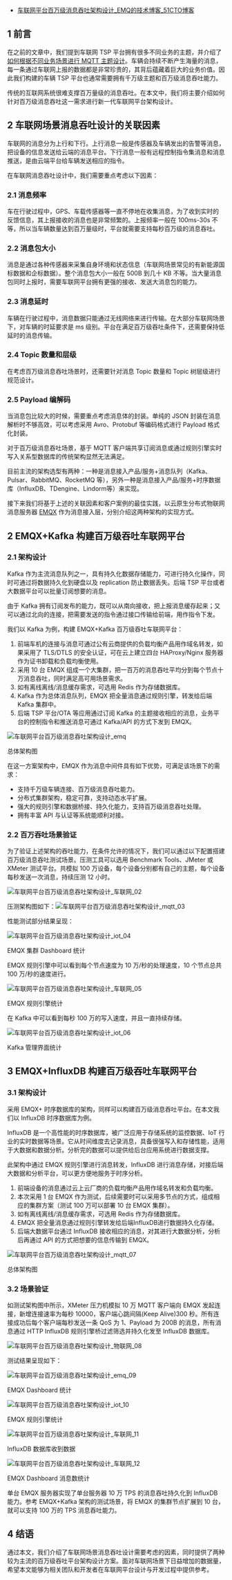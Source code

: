 - [车联网平台百万级消息吞吐架构设计_EMQ的技术博客_51CTO博客](https://blog.51cto.com/u_15204296/5150683)

## 1 前言

在之前的文章中，我们提到车联网 TSP 平台拥有很多不同业务的主题，并介绍了[ 如何根据不同业务场景进行 MQTT 主题设计](https://www.emqx.com/zh/blog/mqtt-topic-design-for-internet-of-vehicles)。车辆会持续不断产生海量的消息，每一条通过车联网上报的数据都是非常珍贵的，其背后蕴藏着巨大的业务价值。因此我们构建的车辆 TSP 平台也通常需要拥有千万级主题和百万级消息吞吐能力。

传统的互联网系统很难支撑百万量级的消息吞吐。在本文中，我们将主要介绍如何针对百万级消息吞吐这一需求进行新一代车联网平台架构设计。

## 2 车联网场景消息吞吐设计的关联因素

车联网的消息分为上行和下行。上行消息一般是传感器及车辆发出的告警等消息，把设备的信息发送给云端的消息平台。下行消息一般有远程控制指令集消息和消息推送，是由云端平台给车辆发送相应的指令。

在车联网消息吞吐设计中，我们需要重点考虑以下因素：

### 2.1 消息频率

车在行驶过程中，GPS、车载传感器等一直不停地在收集消息，为了收到实时的反馈信息，其上报接收的消息也是非常频繁的。上报频率一般在 100ms-30s 不等，所以当车辆数量达到百万量级时，平台就需要支持每秒百万级的消息吞吐。

### 2.2 消息包大小

消息是通过各种传感器来采集自身环境和状态信息（车联网场景常见的有新能源国标数据和企标数据）。整个消息包大小一般在 500B 到几十 KB 不等。当大量消息包同时上报时，需要车联网平台拥有更强的接收、发送大消息包的能力。

### 2.3 消息延时

车辆在行驶过程中，消息数据只能通过无线网络来进行传输。在大部分车联网场景下，对车辆的时延要求是 ms 级别。平台在满足百万级吞吐条件下，还需要保持低延时的消息传输。

### 2.4 Topic 数量和层级

在考虑百万级消息吞吐场景时，还需要针对消息 Topic 数量和 Topic 树层级进行规范设计。

### 2.5 Payload 编解码

当消息包比较大的时候，需要重点考虑消息体的封装。单纯的 JSON 封装在消息解析时不够高效，可以考虑采用 Avro、Protobuf 等编码格式进行 Payload 格式化封装。

对于百万级消息吞吐场景，基于 MQTT 客户端共享订阅消息或通过规则引擎实时写入关系型数据库的传统架构显然无法满足。

目前主流的架构选型有两种：一种是消息接入产品/服务+消息队列（Kafka、Pulsar、RabbitMQ、RocketMQ 等），另外一种是消息接入产品/服务+时序数据库（InfluxDB、TDengine、Lindorm等）来实现。

接下来我们将基于上述的关联因素和客户案例的最佳实践，以云原生分布式物联网消息服务器 [ EMQX](https://www.emqx.com/zh/products/emqx) 作为消息接入层，分别介绍这两种架构的实现方式。

## 2 EMQX+Kafka 构建百万级吞吐车联网平台

### 2.1 架构设计

Kafka 作为主流消息队列之一，具有持久化数据存储能力，可进行持久化操作，同时可通过将数据持久化到硬盘以及 replication 防止数据丢失。后端 TSP 平台或者大数据平台可以批量订阅想要的消息。

由于 Kafka 拥有订阅发布的能力，既可以从南向接收，把上报消息缓存起来；又可以通过北向的连接，把需要发送的指令通过接口传输给前端，用作指令下发。

我们以 Kafka 为例，构建 EMQX+Kafka 百万级吞吐车联网平台：

1. 前端车机的连接与消息可通过公有云商提供的负载均衡产品用作域名转发，如果采用了 TLS/DTLS 的安全认证，可在云上建立四台 HAProxy/Nginx 服务器作为证书卸载和负载均衡使用。
2. 采用 10 台 EMQX 组成一个大集群，把一百万的消息吞吐平均分到每个节点十万消息吞吐，同时满足高可用场景需求。
3. 如有离线离线/消息缓存需求，可选用 Redis 作为存储数据库。
4. Kafka 作为总体消息队列，EMQX 把全量消息通过规则引擎，转发给后端 Kafka 集群中。
5. 后端 TSP 平台/OTA 等应用通过订阅 Kafka 的主题接收相应的消息，业务平台的控制指令和推送消息可通过 Kafka/API 的方式下发到 EMQX。

![车联网平台百万级消息吞吐架构设计_emq](https://s8.51cto.com/images/202203/27f6e3a22f5782314b38972f140b389723b742.png?x-oss-process=image/watermark,size_14,text_QDUxQ1RP5Y2a5a6i,color_FFFFFF,t_100,g_se,x_10,y_10,shadow_20,type_ZmFuZ3poZW5naGVpdGk=,x-oss-process=image/resize,m_fixed,w_1184)

总体架构图

在这一方案架构中，EMQX 作为消息中间件具有如下优势，可满足该场景下的需求：

- 支持千万级车辆连接、百万级消息吞吐能力。
- 分布式集群架构，稳定可靠，支持动态水平扩展。
- 强大的规则引擎和数据桥接、持久化能力，支持百万级消息吞吐处理。
- 拥有丰富 API 与认证等系统能顺利对接。

### 2.2 百万吞吐场景验证

为了验证上述架构的吞吐能力，在条件允许的情况下，我们可以通过以下配置搭建百万级消息吞吐测试场景。压测工具可以选用 Benchmark Tools、JMeter 或 XMeter 测试平台。共模拟 100 万设备，每个设备分别都有自己的主题，每个设备每秒发送一次消息，持续压测 12 小时。

![车联网平台百万级消息吞吐架构设计_车联网_02](https://s4.51cto.com/images/202203/4145e909447da3b9040480fb800c34b316a2e0.png?x-oss-process=image/watermark,size_14,text_QDUxQ1RP5Y2a5a6i,color_FFFFFF,t_100,g_se,x_10,y_10,shadow_20,type_ZmFuZ3poZW5naGVpdGk=,x-oss-process=image/resize,m_fixed,w_1184)

压测架构图如下：![车联网平台百万级消息吞吐架构设计_mqtt_03](https://s8.51cto.com/images/202203/e22734905e172246086831a91479f9ed33c22e.png?x-oss-process=image/watermark,size_14,text_QDUxQ1RP5Y2a5a6i,color_FFFFFF,t_100,g_se,x_10,y_10,shadow_20,type_ZmFuZ3poZW5naGVpdGk=,x-oss-process=image/resize,m_fixed,w_1184)

性能测试部分结果呈现：

![车联网平台百万级消息吞吐架构设计_iot_04](https://s3.51cto.com/images/202203/e60e94461106469a6a260024b8afcad6f16e15.png?x-oss-process=image/watermark,size_14,text_QDUxQ1RP5Y2a5a6i,color_FFFFFF,t_100,g_se,x_10,y_10,shadow_20,type_ZmFuZ3poZW5naGVpdGk=,x-oss-process=image/resize,m_fixed,w_1184)

EMQX 集群 Dashboard 统计

EMQX 规则引擎中可以看到每个节点速度为 10 万/秒的处理速度，10 个节点总共 100 万/秒的速度进行。

![车联网平台百万级消息吞吐架构设计_车联网_05](https://s3.51cto.com/images/202203/39b8e7d3596fc51844536247b94a46eebc4ee0.png?x-oss-process=image/watermark,size_14,text_QDUxQ1RP5Y2a5a6i,color_FFFFFF,t_100,g_se,x_10,y_10,shadow_20,type_ZmFuZ3poZW5naGVpdGk=,x-oss-process=image/resize,m_fixed,w_1184)

EMQX 规则引擎统计

在 Kafka 中可以看到每秒 100 万的写入速度，并且一直持续存储。

![车联网平台百万级消息吞吐架构设计_iot_06](https://s3.51cto.com/images/202203/020a18687ee3a3a77546603f82e99d8587c270.png?x-oss-process=image/watermark,size_14,text_QDUxQ1RP5Y2a5a6i,color_FFFFFF,t_100,g_se,x_10,y_10,shadow_20,type_ZmFuZ3poZW5naGVpdGk=,x-oss-process=image/resize,m_fixed,w_1184)

Kafka 管理界面统计

## 3 EMQX+InfluxDB 构建百万级吞吐车联网平台

### 3.1 架构设计

采用 EMQX+ 时序数据库的架构，同样可以构建百万级消息吞吐平台。在本文我们以 InfluxDB 时序数据库为例。

InfluxDB 是一个高性能的时序数据库，被广泛应用于存储系统的监控数据、IoT 行业的实时数据等场景。它从时间维度去记录消息，具备很强写入和存储性能，适用于大数据和数据分析。分析完的数据可以提供给后台应用系统进行数据支撑。

此架构中通过 EMQX 规则引擎进行消息转发，InfluxDB 进行消息存储，对接后端大数据和分析平台，可以更方便地服务于时序分析。

1. 前端设备的消息通过云上云厂商的负载均衡产品用作域名转发和负载均衡。
2. 本次采用 1 台 EMQX 作为测试，后续需要时可以采用多节点的方式，组成相应的集群方案（测试 100 万可以部署 10 台 EMQX 集群）。
3. 如有离线离线/消息缓存需求，可选用 Redis 作为存储数据库。
4. EMQX 把全量消息通过规则引擎转发给后端InfluxDB进行数据持久化存储。
5. 后端大数据平台通过 InfluxDB 接收相应的消息，对其进行大数据分析，分析后再通过 API 的方式把想要的信息传输到 EMQX。

![车联网平台百万级消息吞吐架构设计_mqtt_07](https://s4.51cto.com/images/202203/e1bcbdf177f5741a2581655c82ef241d4fdc06.png?x-oss-process=image/watermark,size_14,text_QDUxQ1RP5Y2a5a6i,color_FFFFFF,t_100,g_se,x_10,y_10,shadow_20,type_ZmFuZ3poZW5naGVpdGk=,x-oss-process=image/resize,m_fixed,w_1184)

总体架构图

### 3.2 场景验证

如测试架构图中所示，XMeter 压力机模拟 10 万 MQTT 客户端向 EMQX 发起连接，新增连接速率为每秒 10000，客户端心跳间隔(Keep Alive)300 秒。所有连接成功后每个客户端每秒发送一条 QoS 为 1、Payload 为 200B 的消息，所有消息通过 HTTP InfluxDB 规则引擎桥过滤筛选并持久化发至 InfluxDB 数据库。

![车联网平台百万级消息吞吐架构设计_物联网_08](https://s5.51cto.com/images/202203/85c47990381b6689f2a403570319be743b190e.png?x-oss-process=image/watermark,size_14,text_QDUxQ1RP5Y2a5a6i,color_FFFFFF,t_100,g_se,x_10,y_10,shadow_20,type_ZmFuZ3poZW5naGVpdGk=,x-oss-process=image/resize,m_fixed,w_1184)

测试结果呈现如下：

![车联网平台百万级消息吞吐架构设计_emq_09](https://s7.51cto.com/images/202203/7101f6e25341e7e6119111398768361a5ba28d.png?x-oss-process=image/watermark,size_14,text_QDUxQ1RP5Y2a5a6i,color_FFFFFF,t_100,g_se,x_10,y_10,shadow_20,type_ZmFuZ3poZW5naGVpdGk=,x-oss-process=image/resize,m_fixed,w_1184)

EMQX Dashboard 统计

![车联网平台百万级消息吞吐架构设计_iot_10](https://s7.51cto.com/images/202203/0970b18453ceadd85e0232705a51d96bd9be48.png?x-oss-process=image/watermark,size_14,text_QDUxQ1RP5Y2a5a6i,color_FFFFFF,t_100,g_se,x_10,y_10,shadow_20,type_ZmFuZ3poZW5naGVpdGk=,x-oss-process=image/resize,m_fixed,w_1184)

EMQX 规则引擎统计

![车联网平台百万级消息吞吐架构设计_车联网_11](https://s4.51cto.com/images/202203/c43f396510c92c4989a34297f0632a11cd64a9.png?x-oss-process=image/watermark,size_14,text_QDUxQ1RP5Y2a5a6i,color_FFFFFF,t_100,g_se,x_10,y_10,shadow_20,type_ZmFuZ3poZW5naGVpdGk=,x-oss-process=image/resize,m_fixed,w_1184)

InfluxDB 数据库收到数据

![车联网平台百万级消息吞吐架构设计_车联网_12](https://s8.51cto.com/images/202203/1508a1b8548fe3bd1f4811e07b14614c93e1ba.png?x-oss-process=image/watermark,size_14,text_QDUxQ1RP5Y2a5a6i,color_FFFFFF,t_100,g_se,x_10,y_10,shadow_20,type_ZmFuZ3poZW5naGVpdGk=,x-oss-process=image/resize,m_fixed,w_1184)

EMQX Dashboard 消息数统计

单台 EMQX 服务器实现了单台服务器 10 万 TPS 的消息吞吐持久化到 InfluxDB 能力。参考 EMQX+Kafka 架构的测试场景，将 EMQX 的集群节点扩展到 10 台，就可以支持 100 万的 TPS 消息吞吐能力。

## 4 结语

通过本文，我们介绍了车联网场景消息吞吐设计需要考虑的因素，同时提供了两种较为主流的百万级吞吐平台架构设计方案。面对车联网场景下日益增加的数据量，希望本文能够为相关团队和开发者在车联网平台设计与开发过程中提供参考。